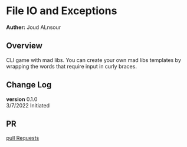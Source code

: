 # File IO and Exceptions
**Auther:** Joud ALnsour
## Overview 
CLI game with mad libs. You can create your own mad libs templates by wrapping the words that require input in curly braces.
## Change Log
**version** 0.1.0  <br>
3/7/2022 Initiated
## PR
 [pull Requests]()
